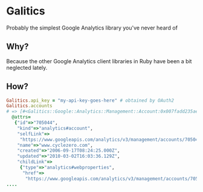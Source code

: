 # Galitics
Probably the simplest Google Analytics library you've never heard of

## Why?
Because the other Google Analytics client libraries in Ruby have been a bit neglected lately.

## How?


```ruby
Galitics.api_key = "my-api-key-goes-here" # obtained by OAuth2
Galitics.accounts
# => [#<Galitics::Google::Analytics::Management::Account:0x007fadd235ae08
  @attrs=
   {"id"=>"705044",
    "kind"=>"analytics#account",
    "selfLink"=>
     "https://www.googleapis.com/analytics/v3/management/accounts/705044",
    "name"=>"www.cyclezero.com",
    "created"=>"2006-09-17T08:24:25.000Z",
    "updated"=>"2010-03-02T16:03:36.129Z",
    "childLink"=>
     {"type"=>"analytics#webproperties",
      "href"=>
       "https://www.googleapis.com/analytics/v3/management/accounts/705044/webproperties"}}>,
....
```